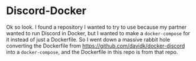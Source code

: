 # Discord-Docker
Ok so look. I found a repository I wanted to try to use because my partner wanted to run Discord in Docker, but I wanted to make a `docker-compose` for it instead of just a Dockerfile. So I went down a massive rabbit hole converting the Dockerfile from https://github.com/davidk/docker-discord into a `docker-compose`, and the Dockerfile in this repo is from that repo.
